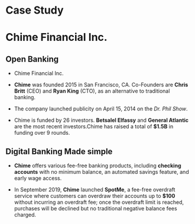 # Case Study 
# Chime Financial Inc.


## Open Banking

* Chime Financial Inc.

* **Chime** was founded 2015 in San Francisco, CA. Co-Founders are **Chris Britt** (CEO) and **Ryan King** (CTO), as an alternative to traditional banking.

* The company launched publicity on April 15, 2014 on the *Dr. Phil Show*.

* Chime is funded by 26 investors. **Betsalel Elfassy** and **General Atlantic** are the most recent investors.Chime has raised a total of **$1.5B** in funding over 9 rounds.

## Digital Banking Made simple

* **Chime** offers various fee-free banking products, including **checking accounts** with no minimum balance, an automated savings feature, and early wage access.

* In September 2019, **Chime** launched **SpotMe**, a fee-free overdraft service where customers can overdraw their accounts up to **$100** without incurring an overdraft fee; once the overdraft limit is reached, purchases will be declined but no traditional negative balance fees charged.

